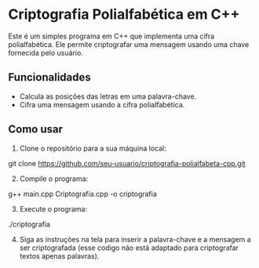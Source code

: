 # Criptografia Polialfabética em C++

Este é um simples programa em C++ que implementa uma cifra polialfabética. Ele permite criptografar uma mensagem usando uma chave fornecida pelo usuário.

## Funcionalidades

- Calcula as posições das letras em uma palavra-chave.
- Cifra uma mensagem usando a cifra polialfabética.

## Como usar

1. Clone o repositório para a sua máquina local:

git clone https://github.com/seu-usuario/criptografia-polialfabeta-cpp.git


2. Compile o programa:

g++ main.cpp Criptografia.cpp -o criptografia


3. Execute o programa:

./criptografia

4. Siga as instruções na tela para inserir a palavra-chave e a mensagem a ser criptografada (esse codigo não está adaptado para criptografar textos apenas palavras).

